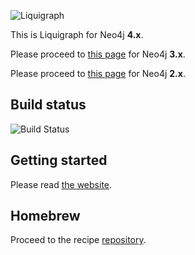 ![Liquigraph](http://liquigraph.github.io/images/liquigraph-logo.png)

This is Liquigraph for Neo4j **4.x**.

Please proceed to [this page](https://github.com/liquigraph/liquigraph/tree/3.x) for Neo4j **3.x**.

Please proceed to [this page](https://github.com/liquigraph/liquigraph/tree/2.x) for Neo4j **2.x**.

## Build status

![Build Status](https://github.com/liquigraph/liquigraph/workflows/CI/badge.svg?branch=master)

## Getting started

Please read [the website](https://liquigraph.org/).

## Homebrew

Proceed to the recipe [repository](https://www.github.com/liquigraph/homebrew-liquigraph/).
